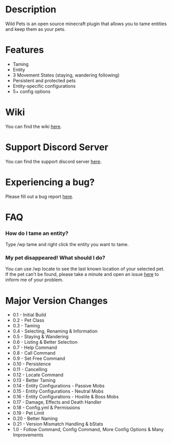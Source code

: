 # Description
Wild Pets is an open source minecraft plugin that allows you to tame entities and keep them as your pets.

# Features
- Taming
- Entity
- 3 Movement States (staying, wandering following)
- Persistent and protected pets
- Entity-specific configurations
- 5+ config options

# Wiki
You can find the wiki [here](https://github.com/dmccoystephenson/Wild-Pets/wiki).

# Support Discord Server
You can find the support discord server [here](https://discord.gg/xXtuAQ2).

# Experiencing a bug?
Please fill out a bug report [here](https://github.com/dmccoystephenson/Wild-Pets/issues?q=is%3Aissue+is%3Aopen+label%3Abug).

# FAQ
### How do I tame an entity?
Type /wp tame and right click the entity you want to tame.

### My pet disappeared! What should I do?
You can use /wp locate to see the last known location of your selected pet. If the pet can't be found, please take a minute and open an issue [here](https://github.com/dmccoystephenson/Wild-Pets/issues) to inform me of your problem.

# Major Version Changes
- 0.1 - Initial Build
- 0.2 - Pet Class
- 0.3 - Taming
- 0.4 - Selecting, Renaming & Information
- 0.5 - Staying & Wandering
- 0.6 - Listing & Better Selection
- 0.7 - Help Command
- 0.8 - Call Command
- 0.9 - Set Free Command
- 0.10 - Persistence
- 0.11 - Cancelling
- 0.12 - Locate Command
- 0.13 - Better Taming
- 0.14 - Entity Configurations - Passive Mobs
- 0.15 - Entity Configurations - Neutral Mobs
- 0.16 - Entity Configurations - Hostile & Boss Mobs
- 0.17 - Damage, Effects and Death Handler
- 0.18 - Config.yml & Permissions
- 0.19 - Pet Limit
- 0.20 - Better Naming
- 0.21 - Version Mismatch Handling & bStats
- 1.0 - Follow Command, Config Command, More Config Options & Many Improvements

